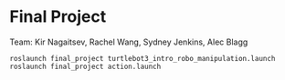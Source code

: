 # Final Project

Team: Kir Nagaitsev, Rachel Wang, Sydney Jenkins, Alec Blagg

```
roslaunch final_project turtlebot3_intro_robo_manipulation.launch
roslaunch final_project action.launch
```

